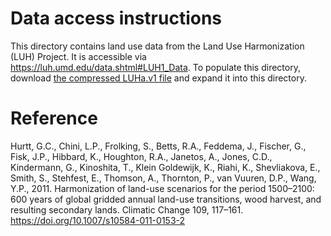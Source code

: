 # Data access instructions
This directory contains land use data from the Land Use Harmonization (LUH) Project. It is accessible via https://luh.umd.edu/data.shtml#LUH1_Data. To populate this directory, download [the compressed LUHa.v1 file](http://gsweb1vh2.umd.edu/luh_data/LUHa.v1/LUHa.v1.tgz) and expand it into this directory.

# Reference
Hurtt, G.C., Chini, L.P., Frolking, S., Betts, R.A., Feddema, J., Fischer, G., Fisk, J.P., Hibbard, K., Houghton, R.A., Janetos, A., Jones, C.D., Kindermann, G., Kinoshita, T., Klein Goldewijk, K., Riahi, K., Shevliakova, E., Smith, S., Stehfest, E., Thomson, A., Thornton, P., van Vuuren, D.P., Wang, Y.P., 2011. Harmonization of land-use scenarios for the period 1500–2100: 600 years of global gridded annual land-use transitions, wood harvest, and resulting secondary lands. Climatic Change 109, 117–161. https://doi.org/10.1007/s10584-011-0153-2